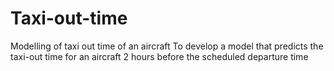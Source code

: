 # Taxi-out-time
Modelling of taxi out time of an aircraft
To develop a model that predicts the taxi-out time for an aircraft 2 hours before the scheduled departure time
